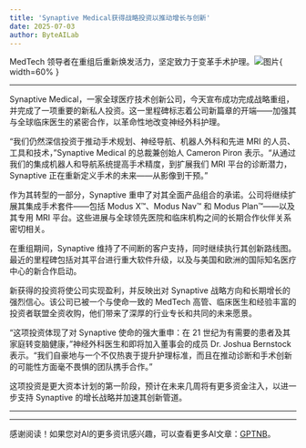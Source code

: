 ```yaml
---
title: 'Synaptive Medical获得战略投资以推动增长与创新'
date: 2025-07-03
author: ByteAILab
---
```


MedTech 领导者在重组后重新焕发活力，坚定致力于变革手术护理。![图片](https://ai-techpark.com/wp-content/uploads/Synaptive-Medical.jpg){ width=60% }

---


Synaptive Medical，一家全球医疗技术创新公司，今天宣布成功完成战略重组，并完成了一项重要的新私人投资。这一里程碑标志着公司新篇章的开端——加强其与全球临床医生的紧密合作，以革命性地改变神经外科护理。

“我们仍然深信投资于推动手术规划、神经导航、机器人外科和先进 MRI 的人员、工具和技术，”Synaptive Medical 的总裁兼创始人 Cameron Piron 表示。“从通过我们的集成机器人和导航系统提高手术精度，到扩展我们 MRI 平台的诊断潜力，Synaptive 正在重新定义手术的未来——从影像到干预。”

作为其转型的一部分，Synaptive 重申了对其全面产品组合的承诺。公司将继续扩展其集成手术套件——包括 Modus X™、Modus Nav™ 和 Modus Plan™——以及其专用 MRI 平台。这些进展与全球领先医院和临床机构之间的长期合作伙伴关系密切相关。

在重组期间，Synaptive 维持了不间断的客户支持，同时继续执行其创新路线图。最近的里程碑包括对其平台进行重大软件升级，以及与美国和欧洲的国际知名医疗中心的新合作启动。

新获得的投资将使公司实现盈利，并反映出对 Synaptive 战略方向和长期增长的强烈信心。该公司已被一个与使命一致的 MedTech 高管、临床医生和经验丰富的投资者联盟全资收购，他们带来了深厚的行业专长和共同的未来愿景。

“这项投资体现了对 Synaptive 使命的强大重申：在 21 世纪为有需要的患者及其家庭转变脑健康，”神经外科医生和即将加入董事会的成员 Dr. Joshua Bernstock 表示。“我们自豪地与一个不仅热衷于提升护理标准，而且在推动诊断和手术创新的可能性方面毫不畏惧的团队携手合作。”

这项投资是更大资本计划的第一阶段，预计在未来几周将有更多资金注入，以进一步支持 Synaptive 的增长战略并加速其创新管道。

---
---
感谢阅读！如果您对AI的更多资讯感兴趣，可以查看更多AI文章：[GPTNB](https://gptnb.com)。